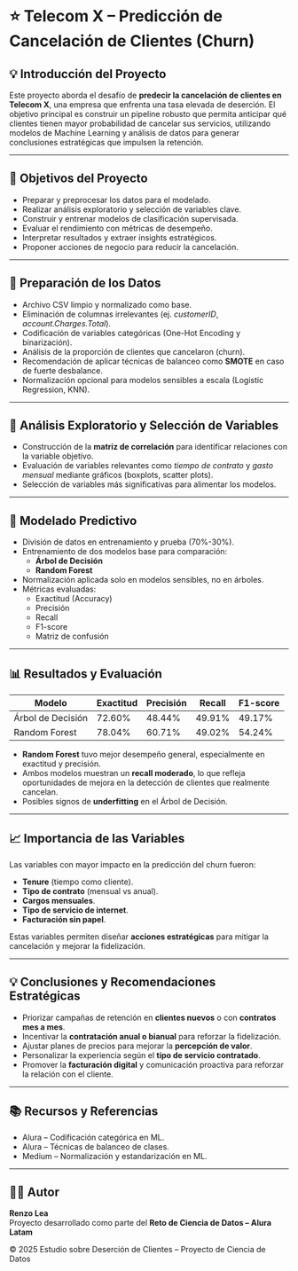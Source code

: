 # ⭐️ Telecom X – Predicción de Cancelación de Clientes (Churn)

## 💡 Introducción del Proyecto
Este proyecto aborda el desafío de **predecir la cancelación de clientes en Telecom X**, una empresa que enfrenta una tasa elevada de deserción. El objetivo principal es construir un pipeline robusto que permita anticipar qué clientes tienen mayor probabilidad de cancelar sus servicios, utilizando modelos de Machine Learning y análisis de datos para generar conclusiones estratégicas que impulsen la retención.

---

## 🎯 Objetivos del Proyecto
- Preparar y preprocesar los datos para el modelado.  
- Realizar análisis exploratorio y selección de variables clave.  
- Construir y entrenar modelos de clasificación supervisada.  
- Evaluar el rendimiento con métricas de desempeño.  
- Interpretar resultados y extraer insights estratégicos.  
- Proponer acciones de negocio para reducir la cancelación.  

---

## 🧰 Preparación de los Datos
- Archivo CSV limpio y normalizado como base.  
- Eliminación de columnas irrelevantes (ej. *customerID*, *account.Charges.Total*).  
- Codificación de variables categóricas (One-Hot Encoding y binarización).  
- Análisis de la proporción de clientes que cancelaron (churn).  
- Recomendación de aplicar técnicas de balanceo como **SMOTE** en caso de fuerte desbalance.  
- Normalización opcional para modelos sensibles a escala (Logistic Regression, KNN).  

---

## 🔎 Análisis Exploratorio y Selección de Variables
- Construcción de la **matriz de correlación** para identificar relaciones con la variable objetivo.  
- Evaluación de variables relevantes como *tiempo de contrato* y *gasto mensual* mediante gráficos (boxplots, scatter plots).  
- Selección de variables más significativas para alimentar los modelos.  

---

## 🤖 Modelado Predictivo
- División de datos en entrenamiento y prueba (70%-30%).  
- Entrenamiento de dos modelos base para comparación:  
  - **Árbol de Decisión**  
  - **Random Forest**  
- Normalización aplicada solo en modelos sensibles, no en árboles.  
- Métricas evaluadas:  
  - Exactitud (Accuracy)  
  - Precisión  
  - Recall  
  - F1-score  
  - Matriz de confusión  

---

## 📊 Resultados y Evaluación
| Modelo              | Exactitud | Precisión | Recall | F1-score |
|----------------------|-----------|-----------|--------|----------|
| Árbol de Decisión    | 72.60%    | 48.44%    | 49.91% | 49.17%   |
| Random Forest        | 78.04%    | 60.71%    | 49.02% | 54.24%   |

- **Random Forest** tuvo mejor desempeño general, especialmente en exactitud y precisión.  
- Ambos modelos muestran un **recall moderado**, lo que refleja oportunidades de mejora en la detección de clientes que realmente cancelan.  
- Posibles signos de **underfitting** en el Árbol de Decisión.  

---

## 📈 Importancia de las Variables
Las variables con mayor impacto en la predicción del churn fueron:  
- **Tenure** (tiempo como cliente).  
- **Tipo de contrato** (mensual vs anual).  
- **Cargos mensuales**.  
- **Tipo de servicio de internet**.  
- **Facturación sin papel**.  

Estas variables permiten diseñar **acciones estratégicas** para mitigar la cancelación y mejorar la fidelización.  

---

## 💡 Conclusiones y Recomendaciones Estratégicas
- Priorizar campañas de retención en **clientes nuevos** o con **contratos mes a mes**.  
- Incentivar la **contratación anual o bianual** para reforzar la fidelización.  
- Ajustar planes de precios para mejorar la **percepción de valor**.  
- Personalizar la experiencia según el **tipo de servicio contratado**.  
- Promover la **facturación digital** y comunicación proactiva para reforzar la relación con el cliente.  

---

## 📚 Recursos y Referencias
- Alura – Codificación categórica en ML.  
- Alura – Técnicas de balanceo de clases.  
- Medium – Normalización y estandarización en ML.  

---

## 👨‍💻 Autor
**Renzo Lea**  
Proyecto desarrollado como parte del **Reto de Ciencia de Datos – Alura Latam**  

© 2025 Estudio sobre Deserción de Clientes – Proyecto de Ciencia de Datos



